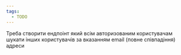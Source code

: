 ```yaml
---
tags:
  - TODO
---
```

Треба створити ендпоінт який всім авторизованим користувачам шукати інших користувачів за вказанням email (повне співпадіння) адреси